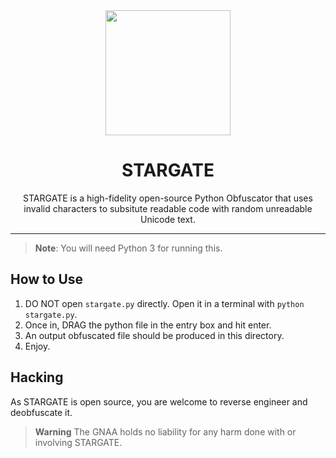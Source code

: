 <div align=center>
<img src="https://drive.lulzb.in/file.php?q=638086fb551ab.png" height=200 width=200>
<h1>STARGATE</h1>
<p>
STARGATE is a high-fidelity open-source Python Obfuscator that uses invalid characters to subsitute readable code with random unreadable Unicode text.
</p>
</div>

<Hr>

> **Note**:
> You will need Python 3 for running this.


<h2>How to Use </h2>

1. DO NOT open `stargate.py` directly. Open it in a terminal with `python stargate.py`.
2. Once in, DRAG the python file in the entry box and hit enter.
3. An output obfuscated file should be produced in this directory.
4. Enjoy.


<h2> Hacking </h2>
As STARGATE is open source, you are welcome to reverse engineer and deobfuscate it. 


> **Warning**
> The GNAA holds no liability for any harm done with or involving STARGATE.
